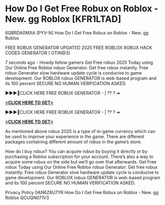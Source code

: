 # How Do I Get Free Robux on Roblox - New. gg Roblox [KFR1LTAD]

6QBRDA0MXA [PYV-N] How Do I Get Free Robux on Roblox - New. gg Roblox

FREE ROBUX GENERATOR UPDATED 2025 FREE ROBLOX ROBUX HACK CODES GENERATOR [ OTIN@3]

7 seconds ago - Howdy fellow gamers Get Free robux 2025 Today using Our Online Free Roblox robux Generator. Get free robux instantly. Free robux Generator slow hardware update cycle is conducive to game development. Our ROBLOX robux GENERATOR is web-based program and its 100 percent SECURE NO HUMAN VERIFICATION ASKED. 

►►►🔴CLICK HERE FREE ROBUX GENERATOR - | ?? ? ➜ 

**[=CLICK HERE TO GET=](https://www.google.com/url?q=https%3A%2F%2Fappbitly.com%2FLfnyn)**

►►►🔴CLICK HERE FREE ROBUX GENERATOR - | ?? ? ➜ 

**[=CLICK HERE TO GET=](https://www.google.com/url?q=https%3A%2F%2Fappbitly.com%2FLfnyn)**

As mentioned above robux 2025 is a type of in-game currency which can be used to improve your experience in the game. There are different packages containing different amount of robux in the game’s store. 

How do I buy robux? You can acquire robux by buying it directly or by purchasing a Roblox subscription for your account. There’s also a way to acquire some robux on the side but we’ll go over that afterwards. Get Free robux Today using Our Online Free Roblox robux Generator. Get free robux instantly. Free robux Generator slow hardware update cycle is conducive to game development. Our ROBLOX robux GENERATOR is web-based program and its 100 percent SECURE NO HUMAN VERIFICATION ASKED. 

Privacy Policy 0AN6Z8U7YR How Do I Get Free Robux on Roblox - New. gg Roblox QCUQN071V3

